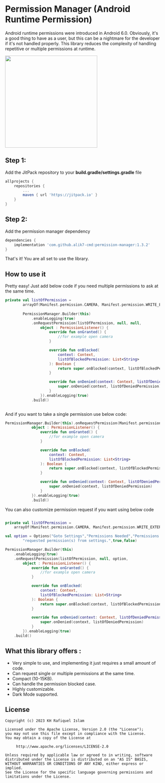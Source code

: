 # Permission Manager (Android Runtime Permission)

Android runtime permissions were introduced in Android 6.0. Obviously, it's a good thing to have as
a user, but this can be a nightmare for the developer if it's not handled properly.
This library reduces the complexity of handling repetitive or multiple permissions at runtime.

<img src="https://media.giphy.com/media/v1.Y2lkPTc5MGI3NjExdzM5bnpwN2JhNjMwNDBha3VydzJsZXpqd29hcjBsNms4MmM1amZoMyZlcD12MV9pbnRlcm5hbF9naWZfYnlfaWQmY3Q9Zw/FuUn6SEbbBoeqkjxlD/giphy.gif" width="300">


## Step 1:

Add the JitPack repository to your **build.gradle/settings.gradle** file

```groovy
allprojects {
    repositories {
        ...
        maven { url 'https://jitpack.io' }
    }
}
```

## Step 2:

Add the permission manager dependency

```groovy
dependencies {
    implementation 'com.github.alik7-cmd:permission-manager:1.3.2'
}
```

That's it! You are all set to use the library.

## How to use it

Pretty easy! Just add below code if you need multiple permissions to ask at the same time.

```kotlin
private val listOfPermission = 
        arrayOf(Manifest.permission.CAMERA, Manifest.permission.WRITE_EXTERNAL_STORAGE)
        
        PermissionManager.Builder(this)
            .enableLogging(true)
            .onRequestPermission(listOfPermission, null, null,
                object : PermissionListener() {
                    override fun onGranted() {
                        //for example open camera
                    }

                    override fun onBlocked(
                        context: Context,
                        listOfBlockedPermission: List<String>
                    ): Boolean {
                        return super.onBlocked(context, listOfBlockedPermission)
                    }

                    override fun onDenied(context: Context, listOfDeniedPermission: List<String>) {
                        super.onDenied(context, listOfDeniedPermission)
                    }
                }).enableLogging(true)
            .build()
        
```

And if you want to take a single permission use below code:

```kotlin
PermissionManager.Builder(this).onRequestPermission(Manifest.permission.CAMERA, null,
            object : PermissionListener() {
                override fun onGranted() {
                    //for example open camera
                }

                override fun onBlocked(
                    context: Context,
                    listOfBlockedPermission: List<String>
                ): Boolean {
                    return super.onBlocked(context, listOfBlockedPermission)
                }

                override fun onDenied(context: Context, listOfDeniedPermission: List<String>) {
                    super.onDenied(context, listOfDeniedPermission)
                }
            }).enableLogging(true)
            .build()
```

You can also customize permission request if you want using below code

```kotlin

private val listOfPermission =
    arrayOf(Manifest.permission.CAMERA, Manifest.permission.WRITE_EXTERNAL_STORAGE)

val option = Options("Goto Settings","Permissions Needed","Permissions Needed","Please provide " +
        "requested permission(s) from settings.",true,false)

PermissionManager.Builder(this)
    .enableLogging(true)
    .onRequestPermission(listOfPermission, null, option,
        object : PermissionListener() {
            override fun onGranted() {
                //for example open camera
            }

            override fun onBlocked(
                context: Context,
                listOfBlockedPermission: List<String>
            ): Boolean {
                return super.onBlocked(context, listOfBlockedPermission)
            }

            override fun onDenied(context: Context, listOfDeniedPermission: List<String>) {
                super.onDenied(context, listOfDeniedPermission)
            }
        }).enableLogging(true)
    .build()


```

## What this library offers :

- Very simple to use, and implementing it just requires a small   amount of code.
- Can request single or multiple permissions at the same time.
- Compact (10-15KB).
- Can handle the permission blocked case.
- Highly customizable.
- Dark Mode supported.

## License

```
Copyright (c) 2023 KH Rafiquel Islam

Licensed under the Apache License, Version 2.0 (the "License");
you may not use this file except in compliance with the License.
You may obtain a copy of the License at

     http://www.apache.org/licenses/LICENSE-2.0

Unless required by applicable law or agreed to in writing, software
distributed under the License is distributed on an "AS IS" BASIS,
WITHOUT WARRANTIES OR CONDITIONS OF ANY KIND, either express or implied.
See the License for the specific language governing permissions and
limitations under the License.
```